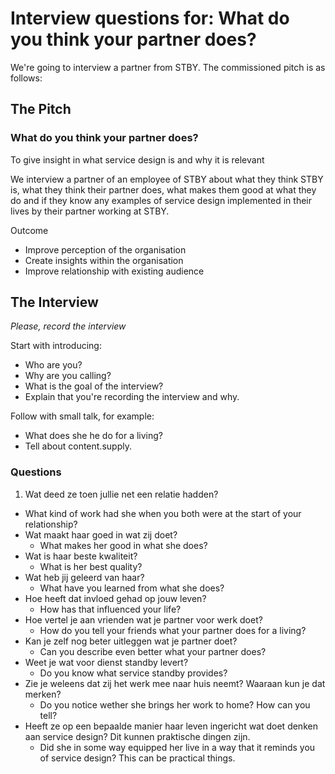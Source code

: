 # Interview questions for: What do you think your partner does?

We're going to interview a partner from STBY. The commissioned pitch is as follows:

## The Pitch

### What do you think your partner does?

To give insight in what service design is and why it is relevant

We interview a partner of an employee of STBY about what they think STBY is, what they think their partner does, what makes them good at what they do and if they know any examples of service design implemented in their lives by their partner working at STBY.


Outcome
* Improve perception of the organisation
* Create insights within the organisation
* Improve relationship with existing audience

## The Interview

*Please, record the interview*

Start with introducing:

* Who are you?
* Why are you calling?
* What is the goal of the interview?
* Explain that you're recording the interview and why.

Follow with small talk, for example:

* What does she he do for a living?
* Tell about content.supply.

### Questions

1. Wat deed ze toen jullie net een relatie hadden?
  * What kind of work had she when you both were at the start of your relationship?
* Wat maakt haar goed in wat zij doet?
  * What makes her good in what she does?
* Wat is haar beste kwaliteit?
  * What is her best quality?
* Wat heb jij geleerd van haar?
  * What have you learned from what she does?
* Hoe heeft dat invloed gehad op jouw leven?
  * How has that influenced your life?
* Hoe vertel je aan vrienden wat je partner voor werk doet?
  * How do you tell your friends what your partner does for a living?
* Kan je zelf nog beter uitleggen wat je partner doet?
  * Can you describe even better what your partner does?
* Weet je wat voor dienst standby levert?
  * Do you know what service standby provides?
* Zie je weleens dat zij het werk mee naar huis neemt? Waaraan kun je dat merken?
  * Do you notice wether she brings her work to home? How can you tell?
* Heeft ze op een bepaalde manier haar leven ingericht wat doet denken aan service design? Dit kunnen praktische dingen zijn.
  * Did she in some way equipped her live in a way that it reminds you of service design? This can be practical things.
